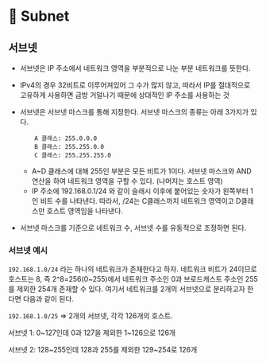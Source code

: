 # 🚀 Subnet

## 서브넷

- 서브넷은 IP 주소에서 네트워크 영역을 부분적으로 나눈 부분 네트워크를 뜻한다.
- IPv4의 경우 32비트로 이루어져있어 그 수가 많지 않고, 따라서 IP를 절대적으로 고유하게 사용하면 금방 거덜나기 때문에 상대적인 IP 주소를 사용하는 것
- 서브넷은 서브넷 마스크를 통해 지정한다. 서브넷 마스크의 종류는 아래 3가지가 있다.
    
    ```
        A 클래스: 255.0.0.0
        B 클래스: 255.255.0.0
        C 클래스: 255.255.255.0
    ```
    
    - A~D 클래스에 대해 255인 부분은 모든 비트가 1이다.
    서브넷 마스크와 AND 연산을 하여 네트워크 영역을 구할 수 있다. (나머지는 호스트 영역)
    - IP 주소에 192.168.0.1/24 와 같이 슬래시 이후에 붙어있는 숫자가 왼쪽부터 1인 비트 수를 나타낸다. 따라서, /24는 C클래스까지 네트워크 영역이고 D클래스만 호스트 영역임을 나타낸다.
- 서브넷 마스크를 기준으로 네트워크 수, 서브넷 수를 유동적으로 조정하면 된다.

### 서브넷 예시

`192.168.1.0/24` 라는 하나의 네트워크가 존재한다고 하자. 네트워크 비트가 24이므로 호스트는 8, 즉 2^8=256(0~255)에서 네트워크 주소인 0과 브로드캐스트 주소인 255를 제외한 254개 존재할 수 있다. 여기서 네트워크를 2개의 서브넷으로 분리하고자 한다면 다음과 같이 된다.

`192.168.1.0/25` ⇒ 2개의 서브넷, 각각 126개의 호스트.

서브넷 1: 0~127인데 0과 127을 제외한 1~126으로 126개

서브넷 2: 128~255인데 128과 255를 제외한 129~254로 126개
